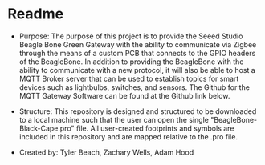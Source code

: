 # Readme
- Purpose: The purpose of this project is to provide the Seeed Studio Beagle Bone Green Gateway with the ability to communicate via Zigbee through the means of a custom PCB that connects to the GPIO headers of the BeagleBone. In addition to providing the BeagleBone with the ability to communicate with a new protocol, it will also be able to host a MQTT Broker server that can be used to establish topics for smart devices such as lightbulbs, switches, and sensors. The Github for the MQTT Gateway Software can be found at the Github link below.

- Structure: This repository is designed and structured to be downloaded to a local machine such that the user can open the single "BeagleBone-Black-Cape.pro" file. All user-created footprints and symbols are included in this repository and are mapped relative to the .pro file.


- Created by: Tyler Beach, Zachary Wells, Adam Hood
